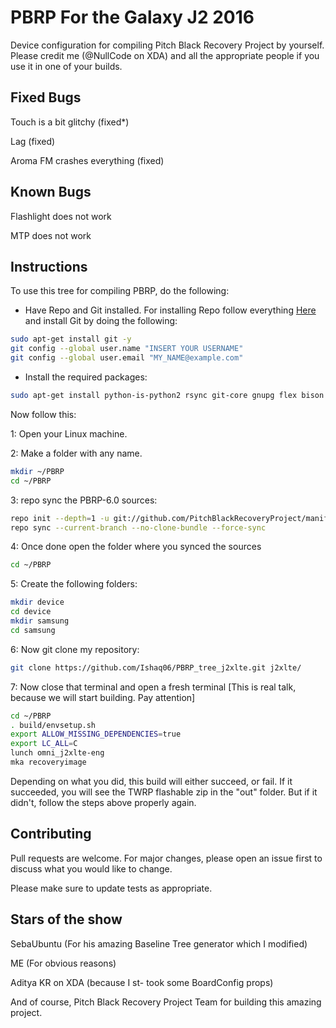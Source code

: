 # PBRP For the Galaxy J2 2016
Device configuration for compiling Pitch Black Recovery Project by yourself. Please credit me (@NullCode on XDA) and all the appropriate people if you use it in one of your builds. 

## Fixed Bugs
Touch is a bit glitchy (fixed*)

Lag (fixed)

Aroma FM crashes everything (fixed)

## Known Bugs
Flashlight does not work

MTP does not work

## Instructions
To use this tree for compiling PBRP, do the following: 

* Have Repo and Git installed. For installing Repo follow everything [Here](https://source.android.com/setup/develop#installing-repo) and install Git by doing the following:
```bash
sudo apt-get install git -y
git config --global user.name "INSERT YOUR USERNAME"
git config --global user.email "MY_NAME@example.com"
```
* Install the required packages:
```bash
sudo apt-get install python-is-python2 rsync git-core gnupg flex bison build-essential zip curl zlib1g-dev gcc-multilib g++-multilib libc6-dev-i386 lib32ncurses5-dev x11proto-core-dev libx11-dev lib32z1-dev libgl1-mesa-dev libxml2-utils xsltproc unzip fontconfig python-2.7 python 3.9 python-is-python2
```

Now follow this: 

1: Open your Linux machine.

2: Make a folder with any name.
```bash
mkdir ~/PBRP
cd ~/PBRP
```
3: repo sync the PBRP-6.0 sources:
```bash
repo init --depth=1 -u git://github.com/PitchBlackRecoveryProject/manifest_pb.git -b android-6.0
repo sync --current-branch --no-clone-bundle --force-sync
```
4: Once done open the folder where you synced the sources
```bash
cd ~/PBRP
```
5: Create the following folders:
```bash
mkdir device
cd device
mkdir samsung
cd samsung
```
6: Now git clone my repository:
```bash
git clone https://github.com/Ishaq06/PBRP_tree_j2xlte.git j2xlte/
```

7: Now close that terminal and open a fresh terminal [This is real talk, because we will start building. Pay attention]
```bash
cd ~/PBRP
. build/envsetup.sh
export ALLOW_MISSING_DEPENDENCIES=true
export LC_ALL=C
lunch omni_j2xlte-eng
mka recoveryimage
```

Depending on what you did, this build will either succeed, or fail. If it succeeded, you will see the TWRP flashable zip in the "out" folder. But if it didn't, follow the steps above properly again.

## Contributing
Pull requests are welcome. For major changes, please open an issue first to discuss what you would like to change.

Please make sure to update tests as appropriate.

## Stars of the show
SebaUbuntu (For his amazing Baseline Tree generator which I modified)


ME (For obvious reasons)


Aditya KR on XDA (because I st- took some BoardConfig props)


And of course, Pitch Black Recovery Project Team for building this amazing project.
